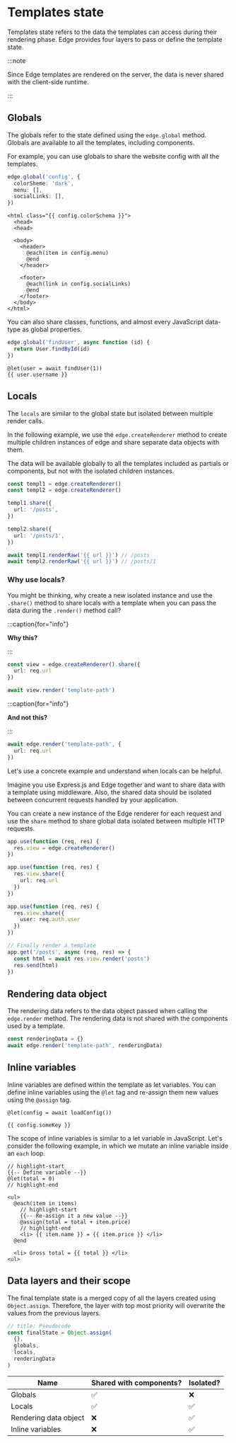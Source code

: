 # Templates state

Templates state refers to the data the templates can access during their rendering phase. Edge provides four layers to pass or define the template state.


:::note

Since Edge templates are rendered on the server, the data is never shared with the client-side runtime.

:::

## Globals

The globals refer to the state defined using the `edge.global` method. Globals are available to all the templates, including components.

For example, you can use globals to share the website config with all the templates.

```ts
edge.global('config', {
  colorSheme: 'dark',
  menu: [],
  socialLinks: [],
})
```

```edge
<html class="{{ config.colorSchema }}">
  <head>
  <head>

  <body>
    <header>
      @each(item in config.menu)
      @end
    </header>

    <footer>
      @each(link in config.socialLinks)
      @end
    </footer>
  </body>
</html>
```

You can also share classes, functions, and almost every JavaScript data-type as global properties.

```ts
edge.global('findUser', async function (id) {
  return User.findById(id)
})
```

```edge
@let(user = await findUser(1))
{{ user.username }}
```

## Locals

The `locals` are similar to the global state but isolated between multiple render calls.

In the following example, we use the `edge.createRenderer` method to create multiple children instances of edge and share separate data objects with them.

The data will be available globally to all the templates included as partials or components, but not with the isolated children instances.

```ts
const templ1 = edge.createRenderer()
const templ2 = edge.createRenderer()

templ1.share({
  url: '/posts',
})

templ2.share({
  url: '/posts/1',
})

await templ1.renderRaw('{{ url }}') // /posts
await templ2.renderRaw('{{ url }}') // /posts/1
```

### Why use locals?

You might be thinking, why create a new isolated instance and use the `.share()` method to share locals with a template when you can pass the data during the `.render()` method call?


:::caption{for="info"}

**Why this?**


:::

```ts
const view = edge.createRenderer().share({
  url: req.url
})

await view.render('template-path')
```



:::caption{for="info"}

**And not this?**


:::

```ts
await edge.render('template-path', {
  url: req.url
})
```

Let's use a concrete example and understand when locals can be helpful.

Imagine you use Express.js and Edge together and want to share data with a template using middleware. Also, the shared data should be isolated between concurrent requests handled by your application.

You can create a new instance of the Edge renderer for each request and use the `share` method to share global data isolated between multiple HTTP requests.

```ts
app.use(function (req, res) {
  res.view = edge.createRenderer()
})

app.use(function (req, res) {
  res.view.share({
    url: req.url
  })
})

app.use(function (req, res) {
  res.view.share({
    user: req.auth.user
  })
})

// Finally render a template
app.get('/posts', async (req, res) => {
  const html = await res.view.render('posts')
  res.send(html)
})
```

## Rendering data object

The rendering data refers to the data object passed when calling the `edge.render` method. The rendering data is not shared with the components used by a template.

```ts
const renderingData = {}
await edge.render('template-path', renderingData)
```

## Inline variables

Inline variables are defined within the template as let variables. You can define inline variables using the `@let` tag and re-assign them new values using the `@assign` tag.

```edge
@let(config = await loadConfig())

{{ config.someKey }}
```

The scope of inline variables is similar to a let variable in JavaScript. Let's consider the following example, in which we mutate an inline variable inside an `each` loop.

```edge
// highlight-start
{{-- Define variable --}}
@let(total = 0)
// highlight-end

<ul>
  @each(item in items)
    // highlight-start
    {{-- Re-assign it a new value --}}
    @assign(total = total + item.price)
    // highlight-end
    <li> {{ item.name }} = {{ item.price }} </li>
  @end

  <li> Gross total = {{ total }} </li>
<ul>
```

## Data layers and their scope

The final template state is a merged copy of all the layers created using `Object.assign`. Therefore, the layer with top most priority will overwrite the values from the previous layers.

```ts
// title: Pseudocode
const finalState = Object.assign(
  {},
  globals,
  locals,
  renderingData
)
```

| Name | Shared with components? | Isolated? |
|----------|------------------------|----------|
| Globals | ✅ | ❌ |
| Locals | ✅ | ✅ |
| Rendering data object | ❌ | ✅ |
| Inline variables | ❌ | ✅ |
